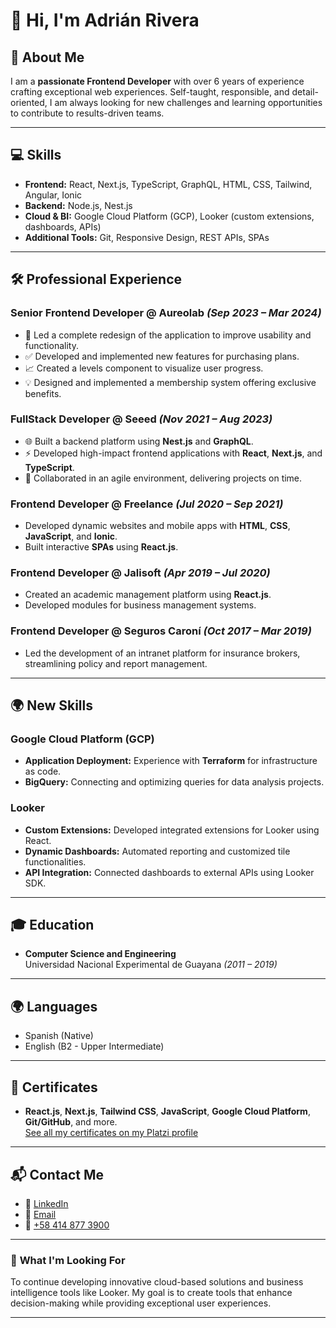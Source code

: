 # 👋 Hi, I'm **Adrián Rivera**

## 🌟 About Me
I am a **passionate Frontend Developer** with over 6 years of experience crafting exceptional web experiences. Self-taught, responsible, and detail-oriented, I am always looking for new challenges and learning opportunities to contribute to results-driven teams.  

---

## 💻 **Skills**
- **Frontend:** React, Next.js, TypeScript, GraphQL, HTML, CSS, Tailwind, Angular, Ionic
- **Backend:** Node.js, Nest.js
- **Cloud & BI:** Google Cloud Platform (GCP), Looker (custom extensions, dashboards, APIs)
- **Additional Tools:** Git, Responsive Design, REST APIs, SPAs

---

## 🛠️ **Professional Experience**
### **Senior Frontend Developer** @ Aureolab *(Sep 2023 – Mar 2024)*
- 🚀 Led a complete redesign of the application to improve usability and functionality.
- ✅ Developed and implemented new features for purchasing plans.
- 📈 Created a levels component to visualize user progress.
- 💡 Designed and implemented a membership system offering exclusive benefits.

### **FullStack Developer** @ Seeed *(Nov 2021 – Aug 2023)*
- 🌐 Built a backend platform using **Nest.js** and **GraphQL**.
- ⚡ Developed high-impact frontend applications with **React**, **Next.js**, and **TypeScript**.
- 🤝 Collaborated in an agile environment, delivering projects on time.

### **Frontend Developer** @ Freelance *(Jul 2020 – Sep 2021)*
- Developed dynamic websites and mobile apps with **HTML**, **CSS**, **JavaScript**, and **Ionic**.
- Built interactive **SPAs** using **React.js**.

### **Frontend Developer** @ Jalisoft *(Apr 2019 – Jul 2020)*
- Created an academic management platform using **React.js**.
- Developed modules for business management systems.

### **Frontend Developer** @ Seguros Caroní *(Oct 2017 – Mar 2019)*
- Led the development of an intranet platform for insurance brokers, streamlining policy and report management.

---

## 🌍 **New Skills**
### Google Cloud Platform (GCP)
- **Application Deployment:** Experience with **Terraform** for infrastructure as code.
- **BigQuery:** Connecting and optimizing queries for data analysis projects.

### Looker
- **Custom Extensions:** Developed integrated extensions for Looker using React.
- **Dynamic Dashboards:** Automated reporting and customized tile functionalities.
- **API Integration:** Connected dashboards to external APIs using Looker SDK.

---

## 🎓 **Education**
- **Computer Science and Engineering**  
  Universidad Nacional Experimental de Guayana *(2011 – 2019)*  

---

## 🌍 **Languages**
- Spanish (Native)
- English (B2 - Upper Intermediate)

---

## 📜 **Certificates**
- **React.js**, **Next.js**, **Tailwind CSS**, **JavaScript**, **Google Cloud Platform**, **Git/GitHub**, and more.  
  [See all my certificates on my Platzi profile](https://platzi.com/p/riveradrian/)

---

## 📬 **Contact Me**
- 💼 [LinkedIn](https://www.linkedin.com/in/riveradrian)
- 📧 [Email](mailto:riveradrian21@gmail.com)
- 📱 [+58 414 877 3900](tel:+584148773900)

---

### 🎯 **What I'm Looking For**
To continue developing innovative cloud-based solutions and business intelligence tools like Looker. My goal is to create tools that enhance decision-making while providing exceptional user experiences.

---

